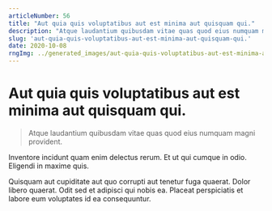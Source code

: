 ```yaml
---
articleNumber: 56
title: "Aut quia quis voluptatibus aut est minima aut quisquam qui."
description: "Atque laudantium quibusdam vitae quas quod eius numquam magni provident."
slug: 'aut-quia-quis-voluptatibus-aut-est-minima-aut-quisquam-qui.'
date: 2020-10-08
rngImg: ../generated_images/aut-quia-quis-voluptatibus-aut-est-minima-aut-quisquam-qui..jpg
---
```


# Aut quia quis voluptatibus aut est minima aut quisquam qui.

> Atque laudantium quibusdam vitae quas quod eius numquam magni provident.

Inventore incidunt quam enim delectus rerum. Et ut qui cumque in odio. Eligendi in maxime quis.
 Quisquam aut cupiditate aut quo corrupti aut tenetur fuga quaerat. Dolor libero quaerat. Odit sed et adipisci qui nobis ea. Placeat perspiciatis et labore eum voluptates id ea consequuntur.
